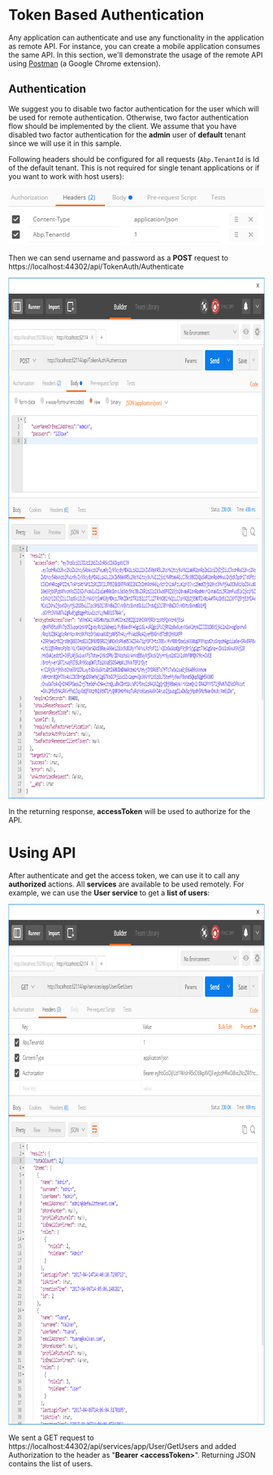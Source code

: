 # Token Based Authentication

Any application can authenticate and use any functionality in the application as remote API. For instance, you can create a mobile application consumes the same API. In this section, we'll demonstrate the usage of the remote API using [Postman](https://www.getpostman.com/docs/introduction) (a Google Chrome extension).

## Authentication

We suggest you to disable two factor authentication for the user which will be used for remote authentication. Otherwise, two factor authentication flow should be implemented by the client. We assume that you have disabled two factor authentication for the **admin** user of **default** tenant since we will use it in this sample.

Following headers should be configured for all requests (`Abp.TenantId` is Id of the default tenant. This is not required for single tenant applications or if you want to work with host users):

<img src="images/postman-ng2-auth-headers.png" alt="Postman auth headers" class="img-thumbnail" width="523" height="112" />

Then we can send username and password as a **POST** request to https://localhost:44302/api/TokenAuth/Authenticate

<img src="images/postman-authenticate-core-2.png" alt="Postman get user list" class="img-thumbnail" width="919" height="1023" />

In the returning response, **accessToken** will be used to authorize for the API.

# Using API

After authenticate and get the access token, we can use it to call any **authorized** actions. All **services** are available to be used remotely. For example, we can use the **User service** to get a **list of users**:

<img src="images/postman-getusers-core-2.png" alt="Postman authentication" class="img-thumbnail" width="919" height="1023" />

We sent a GET request to https://localhost:44302/api/services/app/User/GetUsers and added
Authorization to the header as "**Bearer &lt;accessToken&gt;**". Returning JSON contains the list of users.